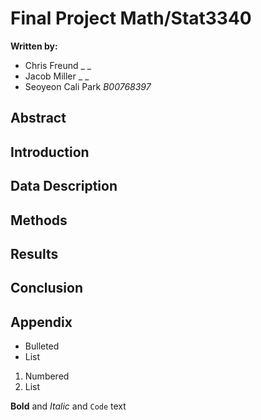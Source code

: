 # Final Project Math/Stat3340 
**Written by:** 
- Chris Freund _ _
- Jacob Miller _ _
- Seoyeon Cali Park _B00768397_

## Abstract
## Introduction
## Data Description
## Methods
## Results
## Conclusion
## Appendix



- Bulleted
- List

1. Numbered
2. List

**Bold** and _Italic_ and `Code` text


